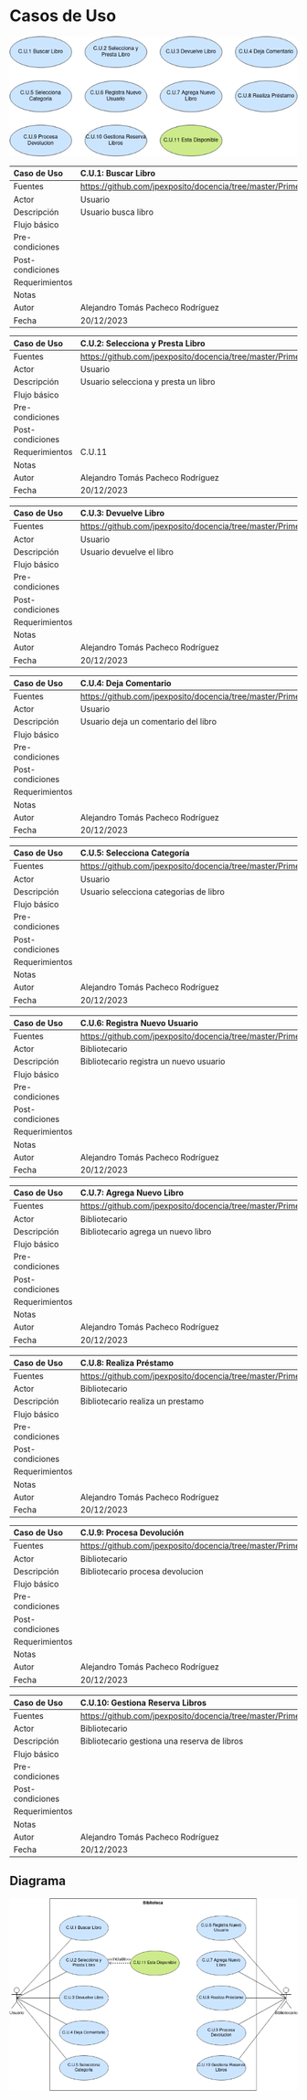 <div align = "justify">

# Casos de Uso

<img src = "../img/CasosUso.png">

|  Caso de Uso | C.U.1:  Buscar Libro  |
|---|---|
| Fuentes  | https://github.com/jpexposito/docencia/tree/master/Primero/ETS/PROYECTO |
| Actor  |  Usuario |
| Descripción | Usuario busca libro|
| Flujo básico | |
| Pre-condiciones |   |  
| Post-condiciones  |   |  
|  Requerimientos |  |
|  Notas |   |
| Autor  | Alejandro Tomás Pacheco Rodríguez |
|Fecha | 20/12/2023 |

|  Caso de Uso | C.U.2:  Selecciona y Presta Libro  |
|---|---|
| Fuentes  | https://github.com/jpexposito/docencia/tree/master/Primero/ETS/PROYECTO |
| Actor  |  Usuario |
| Descripción | Usuario selecciona y presta un libro |
| Flujo básico | |
| Pre-condiciones |   |  
| Post-condiciones  |   |  
|  Requerimientos | C.U.11 |
|  Notas |   |
| Autor  | Alejandro Tomás Pacheco Rodríguez |
|Fecha | 20/12/2023 |

|  Caso de Uso | C.U.3:  Devuelve Libro  |
|---|---|
| Fuentes  | https://github.com/jpexposito/docencia/tree/master/Primero/ETS/PROYECTO |
| Actor  |  Usuario |
| Descripción | Usuario devuelve el libro |
| Flujo básico | |
| Pre-condiciones |   |  
| Post-condiciones  |   |  
|  Requerimientos |  |
|  Notas |   |
| Autor  | Alejandro Tomás Pacheco Rodríguez |
|Fecha | 20/12/2023 |

|  Caso de Uso | C.U.4:  Deja Comentario  |
|---|---|
| Fuentes  | https://github.com/jpexposito/docencia/tree/master/Primero/ETS/PROYECTO |
| Actor  |  Usuario |
| Descripción | Usuario deja un comentario del libro |
| Flujo básico | |
| Pre-condiciones |   |  
| Post-condiciones  |   |  
|  Requerimientos |  |
|  Notas |   |
| Autor  | Alejandro Tomás Pacheco Rodríguez |
|Fecha | 20/12/2023 |

|  Caso de Uso | C.U.5:  Selecciona Categoría  |
|---|---|
| Fuentes  | https://github.com/jpexposito/docencia/tree/master/Primero/ETS/PROYECTO |
| Actor  |  Usuario |
| Descripción | Usuario selecciona categorias de libro |
| Flujo básico | |
| Pre-condiciones |   |  
| Post-condiciones  |   |  
|  Requerimientos |  |
|  Notas |   |
| Autor  | Alejandro Tomás Pacheco Rodríguez |
|Fecha | 20/12/2023 |

|  Caso de Uso | C.U.6:  Registra Nuevo Usuario  |
|---|---|
| Fuentes  | https://github.com/jpexposito/docencia/tree/master/Primero/ETS/PROYECTO |
| Actor  |  Bibliotecario |
| Descripción | Bibliotecario registra un nuevo usuario |
| Flujo básico | |
| Pre-condiciones |   |  
| Post-condiciones  |   |  
|  Requerimientos |  |
|  Notas |   |
| Autor  | Alejandro Tomás Pacheco Rodríguez |
|Fecha | 20/12/2023 |

|  Caso de Uso | C.U.7:  Agrega Nuevo Libro  |
|---|---|
| Fuentes  | https://github.com/jpexposito/docencia/tree/master/Primero/ETS/PROYECTO |
| Actor  |  Bibliotecario |
| Descripción | Bibliotecario agrega un nuevo libro |
| Flujo básico | |
| Pre-condiciones |   |  
| Post-condiciones  |   |  
|  Requerimientos |  |
|  Notas |   |
| Autor  | Alejandro Tomás Pacheco Rodríguez |
|Fecha | 20/12/2023 |

|  Caso de Uso | C.U.8:  Realiza Préstamo  |
|---|---|
| Fuentes  | https://github.com/jpexposito/docencia/tree/master/Primero/ETS/PROYECTO |
| Actor  |  Bibliotecario |
| Descripción | Bibliotecario realiza un prestamo |
| Flujo básico | |
| Pre-condiciones |   |  
| Post-condiciones  |   |  
|  Requerimientos |  |
|  Notas |   |
| Autor  | Alejandro Tomás Pacheco Rodríguez |
|Fecha | 20/12/2023 |

|  Caso de Uso | C.U.9:  Procesa Devolución  |
|---|---|
| Fuentes  | https://github.com/jpexposito/docencia/tree/master/Primero/ETS/PROYECTO |
| Actor  |  Bibliotecario |
| Descripción | Bibliotecario procesa devolucion |
| Flujo básico | |
| Pre-condiciones |   |  
| Post-condiciones  |   |  
|  Requerimientos |  |
|  Notas |   |
| Autor  | Alejandro Tomás Pacheco Rodríguez |
|Fecha | 20/12/2023 |

|  Caso de Uso | C.U.10:  Gestiona Reserva Libros  |
|---|---|
| Fuentes  | https://github.com/jpexposito/docencia/tree/master/Primero/ETS/PROYECTO |
| Actor  |  Bibliotecario |
| Descripción | Bibliotecario gestiona una reserva de libros |
| Flujo básico | |
| Pre-condiciones |   |  
| Post-condiciones  |   |  
|  Requerimientos |  |
|  Notas |   |
| Autor  | Alejandro Tomás Pacheco Rodríguez |
|Fecha | 20/12/2023 |

## Diagrama

<img src = ../img/Biblioteca.png>

</div>